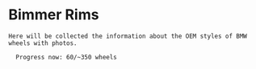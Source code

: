 # Bimmer Rims

    Here will be collected the information about the OEM styles of BMW wheels with photos. 
    
      Progress now: 60/~350 wheels

